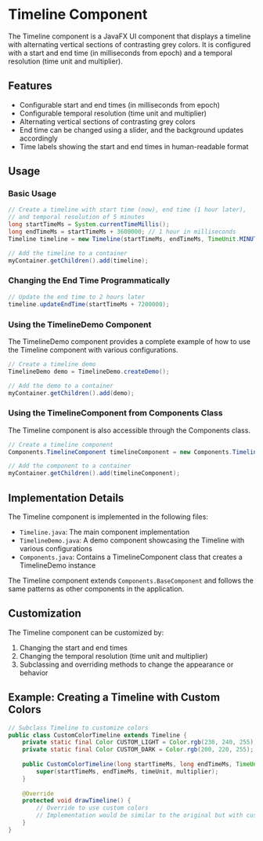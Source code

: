 # Timeline Component

The Timeline component is a JavaFX UI component that displays a timeline with alternating vertical sections of contrasting grey colors. It is configured with a start and end time (in milliseconds from epoch) and a temporal resolution (time unit and multiplier).

## Features

- Configurable start and end times (in milliseconds from epoch)
- Configurable temporal resolution (time unit and multiplier)
- Alternating vertical sections of contrasting grey colors
- End time can be changed using a slider, and the background updates accordingly
- Time labels showing the start and end times in human-readable format

## Usage

### Basic Usage

```java
// Create a timeline with start time (now), end time (1 hour later), 
// and temporal resolution of 5 minutes
long startTimeMs = System.currentTimeMillis();
long endTimeMs = startTimeMs + 3600000; // 1 hour in milliseconds
Timeline timeline = new Timeline(startTimeMs, endTimeMs, TimeUnit.MINUTES, 5);

// Add the timeline to a container
myContainer.getChildren().add(timeline);
```

### Changing the End Time Programmatically

```java
// Update the end time to 2 hours later
timeline.updateEndTime(startTimeMs + 7200000);
```

### Using the TimelineDemo Component

The TimelineDemo component provides a complete example of how to use the Timeline component with various configurations.

```java
// Create a timeline demo
TimelineDemo demo = TimelineDemo.createDemo();

// Add the demo to a container
myContainer.getChildren().add(demo);
```

### Using the TimelineComponent from Components Class

The Timeline component is also accessible through the Components class.

```java
// Create a timeline component
Components.TimelineComponent timelineComponent = new Components.TimelineComponent();

// Add the component to a container
myContainer.getChildren().add(timelineComponent);
```

## Implementation Details

The Timeline component is implemented in the following files:

- `Timeline.java`: The main component implementation
- `TimelineDemo.java`: A demo component showcasing the Timeline with various configurations
- `Components.java`: Contains a TimelineComponent class that creates a TimelineDemo instance

The Timeline component extends `Components.BaseComponent` and follows the same patterns as other components in the application.

## Customization

The Timeline component can be customized by:

1. Changing the start and end times
2. Changing the temporal resolution (time unit and multiplier)
3. Subclassing and overriding methods to change the appearance or behavior

## Example: Creating a Timeline with Custom Colors

```java
// Subclass Timeline to customize colors
public class CustomColorTimeline extends Timeline {
    private static final Color CUSTOM_LIGHT = Color.rgb(230, 240, 255);
    private static final Color CUSTOM_DARK = Color.rgb(200, 220, 255);
    
    public CustomColorTimeline(long startTimeMs, long endTimeMs, TimeUnit timeUnit, int multiplier) {
        super(startTimeMs, endTimeMs, timeUnit, multiplier);
    }
    
    @Override
    protected void drawTimeline() {
        // Override to use custom colors
        // Implementation would be similar to the original but with custom colors
    }
}
```